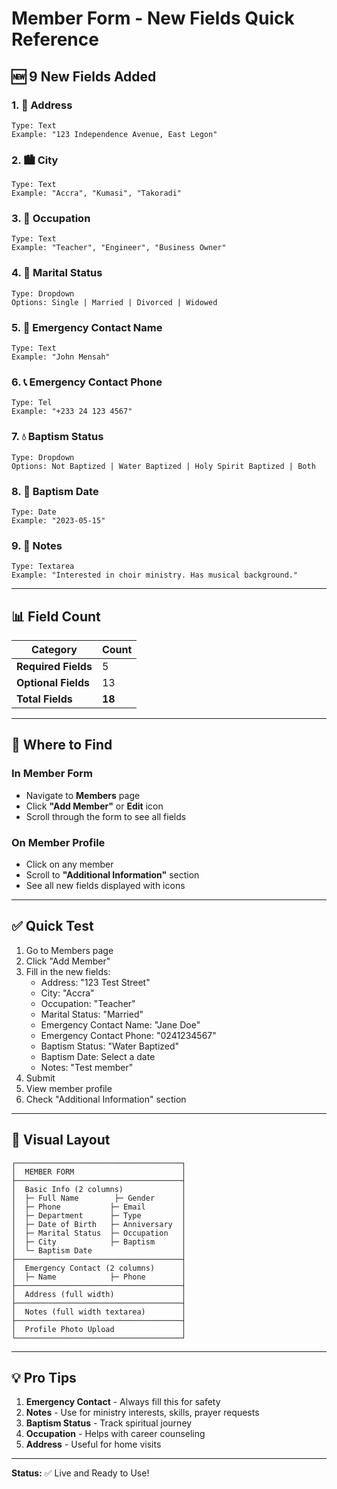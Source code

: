 # Member Form - New Fields Quick Reference

## 🆕 9 New Fields Added

### 1. 📍 **Address**
```
Type: Text
Example: "123 Independence Avenue, East Legon"
```

### 2. 🏙️ **City**
```
Type: Text
Example: "Accra", "Kumasi", "Takoradi"
```

### 3. 💼 **Occupation**
```
Type: Text
Example: "Teacher", "Engineer", "Business Owner"
```

### 4. 💑 **Marital Status**
```
Type: Dropdown
Options: Single | Married | Divorced | Widowed
```

### 5. 🚨 **Emergency Contact Name**
```
Type: Text
Example: "John Mensah"
```

### 6. 📞 **Emergency Contact Phone**
```
Type: Tel
Example: "+233 24 123 4567"
```

### 7. 💧 **Baptism Status**
```
Type: Dropdown
Options: Not Baptized | Water Baptized | Holy Spirit Baptized | Both
```

### 8. 📅 **Baptism Date**
```
Type: Date
Example: "2023-05-15"
```

### 9. 📝 **Notes**
```
Type: Textarea
Example: "Interested in choir ministry. Has musical background."
```

---

## 📊 Field Count

| Category | Count |
|----------|-------|
| **Required Fields** | 5 |
| **Optional Fields** | 13 |
| **Total Fields** | **18** |

---

## 🎯 Where to Find

### In Member Form
- Navigate to **Members** page
- Click **"Add Member"** or **Edit** icon
- Scroll through the form to see all fields

### On Member Profile
- Click on any member
- Scroll to **"Additional Information"** section
- See all new fields displayed with icons

---

## ✅ Quick Test

1. Go to Members page
2. Click "Add Member"
3. Fill in the new fields:
   - Address: "123 Test Street"
   - City: "Accra"
   - Occupation: "Teacher"
   - Marital Status: "Married"
   - Emergency Contact Name: "Jane Doe"
   - Emergency Contact Phone: "0241234567"
   - Baptism Status: "Water Baptized"
   - Baptism Date: Select a date
   - Notes: "Test member"
4. Submit
5. View member profile
6. Check "Additional Information" section

---

## 🎨 Visual Layout

```
┌─────────────────────────────────────┐
│  MEMBER FORM                        │
├─────────────────────────────────────┤
│  Basic Info (2 columns)             │
│  ├─ Full Name        ├─ Gender      │
│  ├─ Phone           ├─ Email        │
│  ├─ Department      ├─ Type         │
│  ├─ Date of Birth   ├─ Anniversary  │
│  ├─ Marital Status  ├─ Occupation   │
│  ├─ City            ├─ Baptism      │
│  └─ Baptism Date                    │
├─────────────────────────────────────┤
│  Emergency Contact (2 columns)      │
│  ├─ Name            ├─ Phone        │
├─────────────────────────────────────┤
│  Address (full width)               │
├─────────────────────────────────────┤
│  Notes (full width textarea)        │
├─────────────────────────────────────┤
│  Profile Photo Upload               │
└─────────────────────────────────────┘
```

---

## 💡 Pro Tips

1. **Emergency Contact** - Always fill this for safety
2. **Notes** - Use for ministry interests, skills, prayer requests
3. **Baptism Status** - Track spiritual journey
4. **Occupation** - Helps with career counseling
5. **Address** - Useful for home visits

---

**Status:** ✅ Live and Ready to Use!
